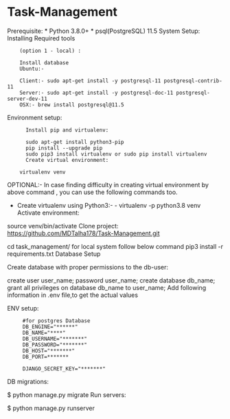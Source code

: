 
# Task-Management

Prerequisite:
        * Python 3.8.0+
        * psql(PostgreSQL) 11.5
System Setup:
        Installing Required tools
        
        (option 1 - local) :
        
        Install database
        Ubuntu:-
        
        Client:- sudo apt-get install -y postgresql-11 postgresql-contrib-11
        Server:- sudo apt-get install -y postgresql-doc-11 postgresql-server-dev-11
        OSX:- brew install postgresql@11.5

Environment setup:

          Install pip and virtualenv:
          
          sudo apt-get install python3-pip
          pip install --upgrade pip
          sudo pip3 install virtualenv or sudo pip install virtualenv
          Create virtual environment:

        virtualenv venv
OPTIONAL:- In case finding difficulty in creating virtual environment by above command , you can use the following commands too.

  *   Create virtualenv using Python3:-
          - virtualenv -p python3.8 venv
Activate environment:

source venv/bin/activate
Clone project: https://github.com/MDTalha178/Task-Management.git

cd task_management/
for local system follow below command
  pip3 install -r requirements.txt
Database Setup

Create database with proper permissions to the db-user:

create user user_name;
password user_name;
create database db_name;
grant all privileges on database db_name to user_name;
Add following information in .env file,to get the actual values

ENV setup:

         #for postgres Database
         DB_ENGINE="******"
         DB_NAME="****"
         DB_USERNAME="*******"
         DB_PASSWORD="*******"
         DB_HOST="*******"
         DB_PORT=*******
         
         DJANGO_SECRET_KEY="*******"


DB migrations:

$ python manage.py migrate
Run servers:

 $ python manage.py runserver

